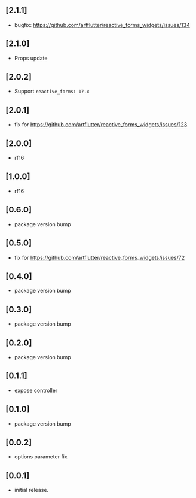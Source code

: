 ## [2.1.1]

* bugfix: https://github.com/artflutter/reactive_forms_widgets/issues/134

## [2.1.0]

* Props update

## [2.0.2]

* Support `reactive_forms: 17.x`

## [2.0.1]

* fix for https://github.com/artflutter/reactive_forms_widgets/issues/123

## [2.0.0]

* rf16

## [1.0.0]

* rf16

## [0.6.0]

* package version bump

## [0.5.0]

* fix for https://github.com/artflutter/reactive_forms_widgets/issues/72

## [0.4.0]

* package version bump

## [0.3.0]

* package version bump

## [0.2.0]

* package version bump

## [0.1.1]

* expose controller

## [0.1.0]

* package version bump

## [0.0.2]

* options parameter fix

## [0.0.1]

* initial release.